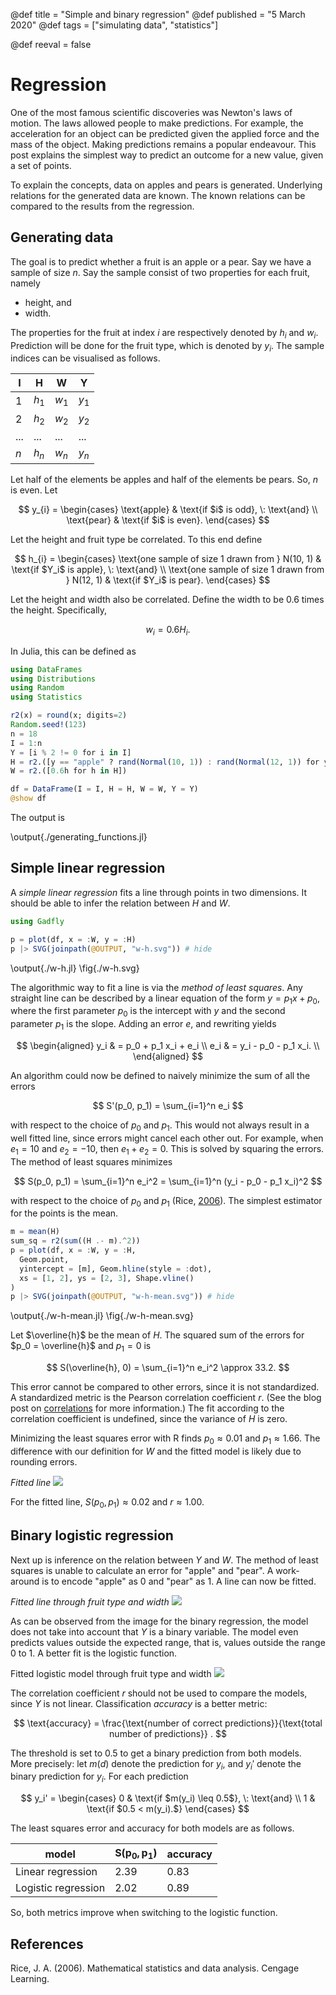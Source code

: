 @def title = "Simple and binary regression"
@def published = "5 March 2020"
@def tags = ["simulating data", "statistics"]
<!-- Set this to true after restarting Julia. -->
@def reeval = false

# Regression

One of the most famous scientific discoveries was Newton's laws of motion.
The laws allowed people to make predictions.
For example, the acceleration for an object can be predicted given the applied force and the mass of the object.
Making predictions remains a popular endeavour.
This post explains the simplest way to predict an outcome for a new value, given a set of points.

To explain the concepts, data on apples and pears is generated.
Underlying relations for the generated data are known.
The known relations can be compared to the results from the regression.

## Generating data
The goal is to predict whether a fruit is an apple or a pear.
Say we have a sample of size $n$.
Say the sample consist of two properties for each fruit, namely

- height, and
- width.

The properties for the fruit at index $i$ are respectively denoted by $h_i$ and $w_i$.
Prediction will be done for the fruit type, which is denoted by $y_i$.
The sample indices can be visualised as follows.

I | H | W | Y
--- | --- | --- | ---
1 | $h_1$ | $w_1$ | $y_1$
2 | $h_2$ | $w_2$ | $y_2$
... | ... | ... | ...
$n$ | $h_n$ | $w_n$ | $y_n$

Let half of the elements be apples and half of the elements be pears.
So, $n$ is even.
Let

$$
y_{i} =
\begin{cases}
\text{apple} & \text{if $i$ is odd}, \: \text{and} \\
\text{pear} & \text{if $i$ is even}.
\end{cases}
$$

Let the height and fruit type be correlated.
To this end define

$$
h_{i} =
\begin{cases}
\text{one sample of size 1 drawn from } N(10, 1) & \text{if $Y_i$ is apple}, \: \text{and} \\
\text{one sample of size 1 drawn from } N(12, 1) & \text{if $Y_i$ is pear}.
\end{cases}
$$

Let the height and width also be correlated.
Define the width to be 0.6 times the height.
Specifically,

$$ w_i = 0.6 H_i. $$

In Julia, this can be defined as

```julia:./generating_functions.jl
using DataFrames
using Distributions
using Random
using Statistics

r2(x) = round(x; digits=2)
Random.seed!(123)
n = 18
I = 1:n
Y = [i % 2 != 0 for i in I]
H = r2.([y == "apple" ? rand(Normal(10, 1)) : rand(Normal(12, 1)) for y in Y])
W = r2.([0.6h for h in H])

df = DataFrame(I = I, H = H, W = W, Y = Y)
@show df
```

The output is

\output{./generating_functions.jl}

## Simple linear regression
A *simple linear regression* fits a line through points in two dimensions.
It should be able to infer the relation between $H$ and $W$.

```julia:./w-h.jl
using Gadfly

p = plot(df, x = :W, y = :H)
p |> SVG(joinpath(@OUTPUT, "w-h.svg")) # hide
```

\output{./w-h.jl}
\fig{./w-h.svg}

The algorithmic way to fit a line is via the *method of least squares*.
Any straight line can be described by a linear equation of the form $y = p_1 x + p_0$, where the first parameter $p_0$ is the intercept with $y$ and the second parameter $p_1$ is the slope.
Adding an error $e$, and rewriting yields

$$
\begin{aligned}
y_i & = p_0 + p_1 x_i + e_i \\
e_i & = y_i - p_0 - p_1 x_i. \\
\end{aligned}
$$

An algorithm could now be defined to naively minimize the sum of all the errors

$$ S'(p_0, p_1) = \sum_{i=1}^n e_i $$

with respect to the choice of $p_0$ and $p_1$.
This would not always result in a well fitted line, since errors might cancel each other out.
For example, when $e_1 = 10$ and $e_2 = -10$, then $e_1 + e_2 = 0$.
This is solved by squaring the errors.
The method of least squares minimizes

$$ S(p_0, p_1) = \sum_{i=1}^n e_i^2 = \sum_{i=1}^n (y_i - p_0 - p_1 x_i)^2 $$

with respect to the choice of $p_0$ and $p_1$ (Rice, [2006](#rice2006mathematical)).
The simplest estimator for the points is the mean.

```julia:./w-h-mean.jl 
m = mean(H) 
sum_sq = r2(sum((H .- m).^2))
p = plot(df, x = :W, y = :H,
  Geom.point,
  yintercept = [m], Geom.hline(style = :dot),
  xs = [1, 2], ys = [2, 3], Shape.vline()
)
p |> SVG(joinpath(@OUTPUT, "w-h-mean.svg")) # hide
```

\output{./w-h-mean.jl}
\fig{./w-h-mean.svg}

Let $\overline{h}$ be the mean of $H$.
The squared sum of the errors for $p_0 = \overline{h}$ and $p_1 = 0$ is

$$ S(\overline{h}, 0) = \sum_{i=1}^n e_i^2 \approx 33.2. $$

This error cannot be compared to other errors, since it is not standardized.
A standardized metric is the Pearson correlation coefficient $r$.
(See the blog post on [correlations](/posts/correlations) for more information.)
The fit according to the correlation coefficient is undefined, since the variance of $H$ is zero.

Minimizing the least squares error with R finds $p_0 \approx 0.01$ and $p_1 \approx 1.66$.
The difference with our definition for $W$ and the fitted model is likely due to rounding errors.

*Fitted line*
![](/images/regression/w-h-fit.svg)

For the fitted line, $S(p_0, p_1) \approx 0.02$ and $r \approx 1.00$.

## Binary logistic regression
Next up is inference on the relation between $Y$ and $W$.
The method of least squares is unable to calculate an error for "apple" and "pear".
A work-around is to encode "apple" as 0 and "pear" as 1.
A line can now be fitted.

*Fitted line through fruit type and width*
![](/images/regression/w-y-fit.svg)

As can be observed from the image for the binary regression, the model does not take into account that $Y$ is a binary variable.
The model even predicts values outside the expected range, that is, values outside the range 0 to 1.
A better fit is the logistic function.

Fitted logistic model through fruit type and width
![](/images/regression/w-y-logit-fit.svg)

The correlation coefficient $r$ should not be used to compare the models, since $Y$ is not linear.
Classification *accuracy* is a better metric:

$$ \text{accuracy} = \frac{\text{number of correct predictions}}{\text{total number of predictions}} . $$

The threshold is set to 0.5 to get a binary prediction from both models.
More precisely: let $m(d)$ denote the prediction for $y_i$, and $y_i'$ denote the binary prediction for $y_i$.
For each prediction

$$
y_i' =
\begin{cases}
0 & \text{if $m(y_i) \leq 0.5$}, \: \text{and} \\
1 & \text{if $0.5 < m(y_i).$}
\end{cases}
$$

The least squares error and accuracy for both models are as follows.

model | $\boldsymbol{S(p_0, p_1)}$ | accuracy
--- | --- | ---
Linear regression | 2.39 | 0.83
Logistic regression | 2.02 | 0.89

So, both metrics improve when switching to the logistic function.

## References
Rice, J. A. (2006).
Mathematical statistics and data analysis.
Cengage Learning.
